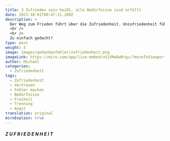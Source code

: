 ```yaml
---
title: 3 Zufrieden sein heißt, alle Bedürfnisse sind erfüllt
date: 2023-10-01T08:47:11.200Z
description: >
  Der Weg zum Frieden führt über die Zufriedenheit. Unzufriedenheit führt zu Krieg, egal ob in einer Beziehung, in der Schule, zwischen Ländern oder im Streiten.
  <br />
  <br />
  Zu einfach gedacht?
type: post
weight: 3
image: images/gedankenfehler/zufriedenheit.png
imageLink: https://miro.com/app/live-embed/uXjVMwDwRrg=/?moveToViewport=-7535,-1756,9034,3270&embedId=62842060212
author: Michael
categories:
  - Zufriedenheit
tags:
  - Zufriedenheit
  - Vertrauen
  - Fehler machen
  - Bedürfnisse
  - Freiheit
  - Trennung
  - Angst  
translation: original
miroExplain: true
---
```


##### Z U F R I E D E N H E I T
